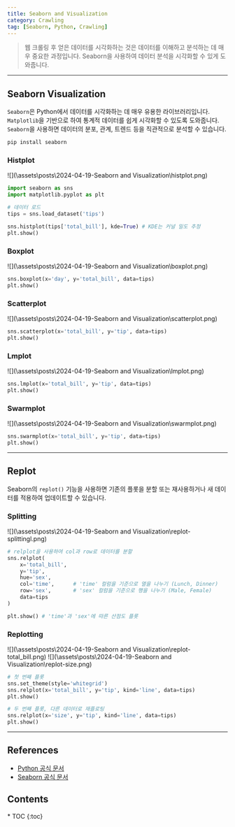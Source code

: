 ```yaml
---
title: Seaborn and Visualization
category: Crawling
tag: [Seaborn, Python, Crawling]
---
```


> 웹 크롤링 후 얻은 데이터를 시각화하는 것은 데이터를 이해하고 분석하는 데 매우 중요한 과정입니다. Seaborn을 사용하여 데이터 분석을 시각화할 수 있게 도와줍니다.

---

## Seaborn Visualization
`Seaborn`은 Python에서 데이터를 시각화하는 데 매우 유용한 라이브러리입니다. `Matplotlib`을 기반으로 하여 통계적 데이터를 쉽게 시각화할 수 있도록 도와줍니다. `Seaborn`을 사용하면 데이터의 분포, 관계, 트렌드 등을 직관적으로 분석할 수 있습니다.

```bash
pip install seaborn
```

### Histplot
![](\assets\posts\2024-04-19-Seaborn and Visualization\histplot.png)
```python
import seaborn as sns
import matplotlib.pyplot as plt

# 데이터 로드
tips = sns.load_dataset('tips')

sns.histplot(tips['total_bill'], kde=True) # KDE는 커널 밀도 추정
plt.show() 
```

### Boxplot
![](\assets\posts\2024-04-19-Seaborn and Visualization\boxplot.png)
```python
sns.boxplot(x='day', y='total_bill', data=tips)
plt.show()
```

### Scatterplot
![](\assets\posts\2024-04-19-Seaborn and Visualization\scatterplot.png)
```python
sns.scatterplot(x='total_bill', y='tip', data=tips)
plt.show()
```

### Lmplot 
![](\assets\posts\2024-04-19-Seaborn and Visualization\lmplot.png)
```python
sns.lmplot(x='total_bill', y='tip', data=tips)
plt.show()
```

### Swarmplot 
![](\assets\posts\2024-04-19-Seaborn and Visualization\swarmplot.png)
```python
sns.swarmplot(x='total_bill', y='tip', data=tips)
plt.show()
```

---

## Replot
Seaborn의 `replot()` 기능을 사용하면 기존의 플롯을 분할 또는 재사용하거나 새 데이터를 적용하여 업데이트할 수 있습니다.

### Splitting
![](\assets\posts\2024-04-19-Seaborn and Visualization\replot-splittingl.png)
```python
# relplot을 사용하여 col과 row로 데이터를 분할
sns.relplot(
    x='total_bill', 
    y='tip', 
    hue='sex', 
    col='time',      # 'time' 컬럼을 기준으로 열을 나누기 (Lunch, Dinner)
    row='sex',       # 'sex' 컬럼을 기준으로 행을 나누기 (Male, Female)
    data=tips
)

plt.show() # 'time'과 'sex'에 따른 산점도 플롯
```

### Replotting
![](\assets\posts\2024-04-19-Seaborn and Visualization\replot-total_bill.png)
![](\assets\posts\2024-04-19-Seaborn and Visualization\replot-size.png)
```python
# 첫 번째 플롯
sns.set_theme(style='whitegrid')
sns.relplot(x='total_bill', y='tip', kind='line', data=tips)
plt.show()

# 두 번째 플롯, 다른 데이터로 재플로팅
sns.relplot(x='size', y='tip', kind='line', data=tips)
plt.show()
```

---

## References
- [Python 공식 문서](https://docs.python.org/3/)
- [Seaborn 공식 문서](https://seaborn.pydata.org/)

<nav class='post-toc' markdown='1'>
  <h2>Contents</h2>
* TOC
{:toc}
</nav>
